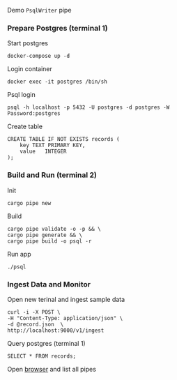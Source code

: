 Demo `PsqlWriter` pipe
### Prepare Postgres (terminal 1)
Start postgres
```
docker-compose up -d
```
Login container
```
docker exec -it postgres /bin/sh
```
Psql login
```
psql -h localhost -p 5432 -U postgres -d postgres -W
Password:postgres
```
Create table
```
CREATE TABLE IF NOT EXISTS records (
    key TEXT PRIMARY KEY,
    value   INTEGER
);
```
### Build and Run (terminal 2)
Init
```
cargo pipe new
```
Build 
```
cargo pipe validate -o -p && \
cargo pipe generate && \
cargo pipe build -o psql -r
```
Run app
```
./psql
```
### Ingest Data and Monitor
Open new terinal and ingest sample data
```
curl -i -X POST \
-H "Content-Type: application/json" \
-d @record.json  \
http://localhost:9000/v1/ingest
```
Query postgres (terminal 1)
```
SELECT * FROM records;
```
Open [browser](http://localhost:8000/v1/pipe) and list all pipes